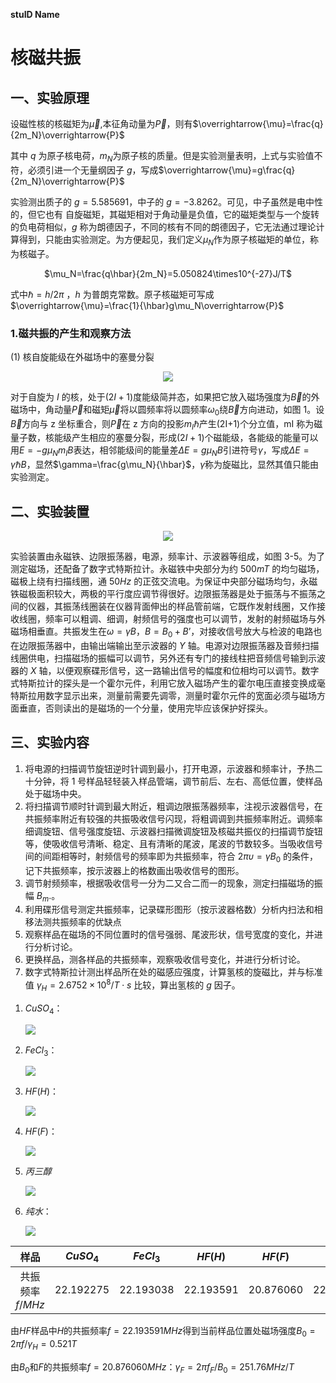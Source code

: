**stuID Name**

# 核磁共振

## 一、实验原理

设磁性核的核磁矩为$\overrightarrow{\mu}$,本征角动量为$\overrightarrow{P}$，则有$\overrightarrow{\mu}=\frac{q}{2m_N}\overrightarrow{P}$

其中 $q$ 为原子核电荷，$m_N$为原子核的质量。但是实验测量表明，上式与实验值不符，必须引进一个无量纲因子 $g$，写成$\overrightarrow{\mu}=g\frac{q}{2m_N}\overrightarrow{P}$

实验测出质子的 $g=5.585691$，中子的 $g=-3.8262$。可见，中子虽然是电中性的，但它也有
自旋磁矩，其磁矩相对于角动量是负值，它的磁矩类型与一个旋转的负电荷相似，$g$ 称为朗德因子，不同的核有不同的朗德因子，它无法通过理论计算得到，只能由实验测定。为方便起见，我们定义$\mu_N$作为原子核磁矩的单位，称为核磁子。

<div align = "center">

$\mu_N=\frac{q\hbar}{2m_N}=5.050824\times10^{-27}J/T$

<div align = "left">

式中$\hbar=h/2\pi$ ，$h$ 为普朗克常数。原子核磁矩可写成$\overrightarrow{\mu}=\frac{1}{\hbar}g\mu_N\overrightarrow{P}$

### 1.磁共振的产生和观察方法

(1) 核自旋能级在外磁场中的塞曼分裂

<div align = "center"><image src = "1.png">

<div align = "left">

对于自旋为 $I$ 的核，处于$(2I+1)$度能级简并态，如果把它放入磁场强度为$\overrightarrow{B}$的外磁场中，角动量$\overrightarrow{P}$和磁矩$\overrightarrow{\mu}$将以圆频率将以圆频率$\omega_0$绕$\overrightarrow{B}$方向进动，如图 1。设$\overrightarrow{B}$方向与 z 坐标重合，则$\overrightarrow{P}$在 z 方向的投影$m_I\hbar$产生(2I+1)个分立值，mI 称为磁量子数，核能级产生相应的塞曼分裂，形成$(2I+1)$个磁能级，各能级的能量可以用$E=-g\mu_Nm_IB$表达，相邻能级间的能量差$\Delta E=g\mu_NB$引进符号$\gamma$，写成$\Delta E = \gamma\hbar B$，显然$\gamma=\frac{g\mu_N}{\hbar}$，$\gamma$称为旋磁比，显然其值只能由实验测定。

## 二、实验装置

<div align = "center"><image src = "2.png">

<div align = "left">


实验装置由永磁铁、边限振荡器，电源，频率计、示波器等组成，如图 3-5。为了测定磁场，还配备了数字式特斯拉计。永磁铁中央部分为约 $500mT$ 的均匀磁场，磁极上绕有扫描线圈，通 $50Hz$ 的正弦交流电。为保证中央部分磁场均匀，永磁铁磁极面积较大，两极的平行度应调节得很好。边限振荡器是处于振荡与不振荡之间的仪器，其振荡线圈装在仪器背面伸出的样品管前端，它既作发射线圈，又作接收线圈，频率可以粗调、细调，射频信号的强度也可以调节，发射的射频磁场与外磁场相垂直。共振发生在$ω=γB，B=B_0+B’$，对接收信号放大与检波的电路也在边限振荡器中，由输出端输出至示波器的 $Y$ 轴。电源对边限振荡器及音频扫描线圈供电，扫描磁场的振幅可以调节，另外还有专门的接线柱把音频信号输到示波器的 $X$ 轴，以便观察碟形信号，这一路输出信号的幅度和位相均可以调节。数字式特斯拉计的探头是一个霍尔元件，利用它放入磁场产生的霍尔电压直接变换成毫特斯拉用数字显示出来，测量前需要先调零，测量时霍尔元件的宽面必须与磁场方面垂直，否则读出的是磁场的一个分量，使用完毕应该保护好探头。

## 三、实验内容

1. 将电源的扫描调节旋钮逆时针调到最小，打开电源，示波器和频率计，予热二十分钟，将 1 号样品轻轻装入样品管端，调节前后、左右、高低位置，使样品处于磁场中央。
2. 将扫描调节顺时针调到最大附近，粗调边限振荡器频率，注视示波器信号，在共振频率附近有较强的共振吸收信号闪现，将粗调调到共振频率附近。调频率细调旋钮、信号强度旋钮、示波器扫描微调旋钮及核磁共振仪的扫描调节旋钮等，使吸收信号清晰、稳定、且有清晰的尾波，尾波的节数较多。当吸收信号间的间距相等时，射频信号的频率即为共振频率，符合 $2πυ=γB_0$ 的条件，记下共振频率，按示波器上的格数画出吸收信号的图形。
3. 调节射频频率，根据吸收信号一分为二又合二而一的现象，测定扫描磁场的振幅 $B_m$.。
4. 利用碟形信号测定共振频率，记录碟形图形（按示波器格数）分析内扫法和相移法测共振频率的优缺点
5. 观察样品在磁场的不同位置时的信号强弱、尾波形状，信号宽度的变化，并进行分析讨论。
6. 更换样品，测各样品的共振频率，观察吸收信号变化，并进行分析讨论。
7. 数字式特斯拉计测出样品所在处的磁感应强度，计算氢核的旋磁比，并与标准值
$\gamma_H=2.6752\times10^{8}/T\cdot s$ 比较，算出氢核的 $g$ 因子。

<div style = "page-break-after:always;"></div>


1. $CuSO_4$：

    ![](3.jpg)

2. $FeCl_3$：

    ![](4.jpg)

3. $HF(H)$：

    ![](5.jpg)
4. $HF(F)$：

    ![](6.jpg)

5. $丙三醇$

    ![](7.jpg)

6. $纯水$：

    ![](8.jpg)

|      样品       | $CuSO_4$  | $FeCl_3$  |  $HF(H)$  |  $HF(F)$  |  丙三醇   |   纯水    |
| :-------------: | :-------: | :-------: | :-------: | :-------: | :-------: | :-------: |
| 共振频率$f/MHz$ | 22.192275 | 22.193038 | 22.193591 | 20.876060 | 22.189677 | 22.189734 |

由$HF$样品中$H$的共振频率$f=22.193591MHz$得到当前样品位置处磁场强度$B_0=2\pi f/\gamma_H=0.521T$

由$B_0$和$F$的共振频率$f=20.876060MHz$：$\gamma_F=2\pi f_F/B_0=251.76MHz/T$




